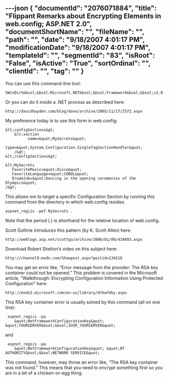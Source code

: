 ---json
{
  "documentId": "2076071884",
  "title": "Flippant Remarks about Encrypting Elements in web.config; ASP.NET 2.0",
  "documentShortName": "",
  "fileName": "",
  "path": "",
  "date": "9/18/2007 4:01:17 PM",
  "modificationDate": "9/18/2007 4:01:17 PM",
  "templateId": "",
  "segmentId": "83",
  "isRoot": "False",
  "isActive": "True",
  "sortOrdinal": "",
  "clientId": "",
  "tag": ""
}
---

You can use this command-line tool:

    %WinDir%&bsol;&bsol;Microsoft.NET&bsol;&bsol;Framework&bsol;&bsol;v2.0.50727&bsol;&bsol;aspnet_regiis.exe

Or you can do it inside a .NET process as described here:

    http://davidhayden.com/blog/dave/archive/2005/11/17/2572.aspx

My preference today is to use this form in web.config:

    &lt;configSections&gt;
        &lt;section
              name=&quot;MySecrets&quot;
              type=&quot;System.Configuration.SingleTagSectionHandler&quot;
        /&gt;
    &lt;/configSections&gt;

    &lt;MySecrets
       FavoriteMusic=&quot;Disco&quot;
       FavoriteLanguage=&quot;COBOL&quot;
       DreamJob=&quot;Dancing in the opening ceremonies of the Olympics&quot;
    /&gt;

This allows me to target a specific Configuration Section by running this command from the directory in which web.config resides:

    aspnet_regiis -pef MySecrets .

Note that the period (.) is shorthand for the relative location of web.config.

Scott Guthrie introduces this pattern (by K. Scott Allen) here:

    http://weblogs.asp.net/scottgu/archive/2006/01/09/434893.aspx

Download Robert Shelton’s video on this subject here:

    http://channel9.msdn.com/Showpost.aspx?postid=134210

You may get an error like, “Error message from the provider: The RSA key container could not be opened.” This problem is covered in the Microsoft article, “Walkthrough: Encrypting Configuration Information Using Protected Configuration” here:

    http://msdn2.microsoft.com/en-us/library/dtkwfdky.aspx

This RSA key container error is usually solved by this command (all on one line):

     aspnet_regiis -pa
        &quot;NetFrameworkConfigurationKey&quot; &quot;YOURSERVER&bsol;&bsol;IUSR_YOURSERVER&quot;
and

     aspnet_regiis -pa
        &quot;NetFrameworkConfigurationKey&quot; &quot;NT AUTHORITY&bsol;&bsol;NETWORK SERVICE&quot;

This command, however, may throw an error like, “The RSA key container was not found.” This means that you need to encrypt something first so you are in a bit of a chicken-or-egg thing.
